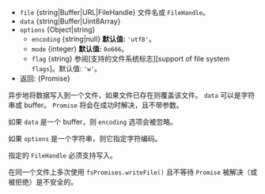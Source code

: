 <!-- YAML
added: v10.0.0
changes:
  - version: v14.0.0
    pr-url: https://github.com/nodejs/node/pull/31030
    description: The `data` parameter won't coerce unsupported input to
                 strings anymore.
-->

* `file` {string|Buffer|URL|FileHandle} 文件名或 `FileHandle`。
* `data` {string|Buffer|Uint8Array}
* `options` {Object|string}
  * `encoding` {string|null} **默认值:** `'utf8'`。
  * `mode` {integer} **默认值:** `0o666`。
  * `flag` {string} 参阅[支持的文件系统标志][support of file system `flags`]。默认值: `'w'`。
* 返回: {Promise}

异步地将数据写入到一个文件，如果文件已存在则覆盖该文件。 
`data` 可以是字符串或 buffer。 
`Promise` 将会在成功时解决，且不带参数。

如果 `data` 是一个 buffer，则 `encoding` 选项会被忽略。

如果 `options` 是一个字符串，则它指定字符编码。

指定的 `FileHandle` 必须支持写入。

在同一个文件上多次使用 `fsPromises.writeFile()` 且不等待 `Promise` 被解决（或被拒绝）是不安全的。

